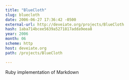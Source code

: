 ```yaml
---
title: "BlueCloth"
slug: bluecloth
date: 2006-06-27 17:36:42 -0500
external-url: http://deveiate.org/projects/BlueCloth
hash: 1aba714bcee5639a5271817adda9eea8
year: 2006
month: 06
scheme: http
host: deveiate.org
path: /projects/BlueCloth

---
```


Ruby implementation of Markdown
